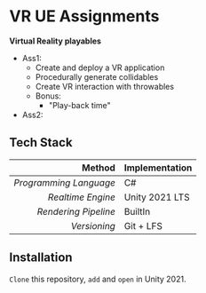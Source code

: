 # VR UE Assignments

**Virtual Reality playables** 
* Ass1:
	* Create and deploy a VR application
	* Procedurally generate collidables
	* Create VR interaction with throwables
	* Bonus:
		* "Play-back time"
* Ass2:

## Tech Stack

| **Method** | **Implementation** |
|----------:|:----------|
|*Programming Language* | C# |
|*Realtime Engine* | Unity 2021 LTS |
|*Rendering Pipeline* | BuiltIn |
|*Versioning* | Git + LFS |

## Installation

`Clone` this repository, `add` and `open` in Unity 2021.